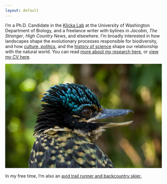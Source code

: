 ```yaml
---
layout: default
--- 
```


I’m a Ph.D. Candidate in the [Klicka Lab](https://klickalab.com/) at the University of Washington Department of Biology,
and a freelance writer with bylines in *Jacobin*, *The Stranger*, *High Country News*, and elsewhere. 
I’m broadly interested in how landscapes shape the evolutionary processes responsible for 
biodiversity, and how [culture, politics](http://www.thestranger.com/authors/23759410/ethan-linck), and the [history of science](http://www.hypocritereader.com/59/mayr) shape our relationship 
with the natural world. You can read [more about my research here](research), or [view my CV here](cv). 

![](/images/melidora.jpg)

In my free time, I’m also an [avid trail runner and backcountry skier.](running) 